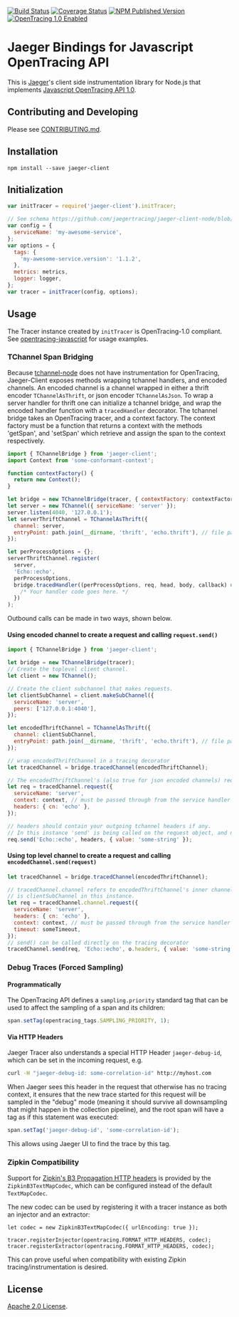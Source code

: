 [![Build Status][ci-img]][ci] [![Coverage Status][cov-img]][cov] [![NPM Published Version][npm-img]][npm] [![OpenTracing 1.0 Enabled][ot-img]][ot-url]

# Jaeger Bindings for Javascript OpenTracing API

This is [Jaeger](http://jaegertracing.io/)'s client side instrumentation library for Node.js that implements [Javascript OpenTracing API 1.0](https://github.com/opentracing/opentracing-javascript/).

## Contributing and Developing

Please see [CONTRIBUTING.md](./CONTRIBUTING.md).

## Installation

`npm install --save jaeger-client`

## Initialization

```javascript
var initTracer = require('jaeger-client').initTracer;

// See schema https://github.com/jaegertracing/jaeger-client-node/blob/master/src/configuration.js#L37
var config = {
  serviceName: 'my-awesome-service',
};
var options = {
  tags: {
    'my-awesome-service.version': '1.1.2',
  },
  metrics: metrics,
  logger: logger,
};
var tracer = initTracer(config, options);
```

## Usage

The Tracer instance created by `initTracer` is OpenTracing-1.0 compliant. See [opentracing-javascript](https://github.com/opentracing/opentracing-javascript) for usage examples.

### TChannel Span Bridging

Because [tchannel-node](https://github.com/uber/tchannel-node) does not have instrumentation for OpenTracing, Jaeger-Client exposes methods wrapping tchannel handlers, and encoded channels. An encoded channel is a channel wrapped in either a thrift encoder `TChannelAsThrift`, or json encoder `TChannelAsJson`. To wrap a server handler for thrift one can initialize a tchannel bridge, and wrap the encoded handler function with a `tracedHandler` decorator. The tchannel bridge takes an OpenTracing tracer, and a context factory. The context factory must be a function that returns a context with the methods 'getSpan', and 'setSpan' which retrieve and assign the span to the context respectively.

```javascript
import { TChannelBridge } from 'jaeger-client';
import Context from 'some-conformant-context';

function contextFactory() {
  return new Context();
}

let bridge = new TChannelBridge(tracer, { contextFactory: contextFactory });
let server = new TChannel({ serviceName: 'server' });
server.listen(4040, '127.0.0.1');
let serverThriftChannel = TChannelAsThrift({
  channel: server,
  entryPoint: path.join(__dirname, 'thrift', 'echo.thrift'), // file path to a thrift file
});

let perProcessOptions = {};
serverThriftChannel.register(
  server,
  'Echo::echo',
  perProcessOptions,
  bridge.tracedHandler((perProcessOptions, req, head, body, callback) => {
    /* Your handler code goes here. */
  })
);
```

Outbound calls can be made in two ways, shown below.

#### Using encoded channel to create a request and calling `request.send()`

```javascript
import { TChannelBridge } from 'jaeger-client';

let bridge = new TChannelBridge(tracer);
// Create the toplevel client channel.
let client = new TChannel();

// Create the client subchannel that makes requests.
let clientSubChannel = client.makeSubChannel({
  serviceName: 'server',
  peers: ['127.0.0.1:4040'],
});

let encodedThriftChannel = TChannelAsThrift({
  channel: clientSubChannel,
  entryPoint: path.join(__dirname, 'thrift', 'echo.thrift'), // file path to a thrift file
});

// wrap encodedThriftChannel in a tracing decorator
let tracedChannel = bridge.tracedChannel(encodedThriftChannel);

// The encodedThriftChannel's (also true for json encoded channels) request object can call 'send' directly.
let req = tracedChannel.request({
  serviceName: 'server',
  context: context, // must be passed through from the service handler shown above
  headers: { cn: 'echo' },
});

// headers should contain your outgoing tchannel headers if any.
// In this instance 'send' is being called on the request object, and not the channel.
req.send('Echo::echo', headers, { value: 'some-string' });
```

#### Using top level channel to create a request and calling `encodedChannel.send(request)`

```javascript
let tracedChannel = bridge.tracedChannel(encodedThriftChannel);

// tracedChannel.channel refers to encodedThriftChannel's inner channel which
// is clientSubChannel in this instance.
let req = tracedChannel.channel.request({
  serviceName: 'server',
  headers: { cn: 'echo' },
  context: context, // must be passed through from the service handler shown above
  timeout: someTimeout,
});
// send() can be called directly on the tracing decorator
tracedChannel.send(req, 'Echo::echo', o.headers, { value: 'some-string' }, clientCallback);
```

### Debug Traces (Forced Sampling)

#### Programmatically

The OpenTracing API defines a `sampling.priority` standard tag that can be used to affect the sampling of a span and its children:

```javascript
span.setTag(opentracing_tags.SAMPLING_PRIORITY, 1);
```

#### Via HTTP Headers

Jaeger Tracer also understands a special HTTP Header `jaeger-debug-id`, which can be set in the incoming request, e.g.

```sh
curl -H "jaeger-debug-id: some-correlation-id" http://myhost.com
```

When Jaeger sees this header in the request that otherwise has no tracing context, it ensures that the new trace started for this request will be sampled in the "debug" mode (meaning it should survive all downsampling that might happen in the collection pipeline), and the root span will have a tag as if this statement was executed:

```javascript
span.setTag('jaeger-debug-id', 'some-correlation-id');
```

This allows using Jaeger UI to find the trace by this tag.

### Zipkin Compatibility

Support for [Zipkin's B3 Propagation HTTP headers](https://github.com/openzipkin/b3-propagation) is provided by the `ZipkinB3TextMapCodec`, which can be configured instead of the default `TextMapCodec`.

The new codec can be used by registering it with a tracer instance as both an injector and an extractor:

```
let codec = new ZipkinB3TextMapCodec({ urlEncoding: true });

tracer.registerInjector(opentracing.FORMAT_HTTP_HEADERS, codec);
tracer.registerExtractor(opentracing.FORMAT_HTTP_HEADERS, codec);
```

This can prove useful when compatibility with existing Zipkin tracing/instrumentation is desired.

## License

[Apache 2.0 License](./LICENSE).

[ci-img]: https://travis-ci.org/jaegertracing/jaeger-client-node.svg?branch=master
[ci]: https://travis-ci.org/jaegertracing/jaeger-client-node
[cov-img]: https://coveralls.io/repos/github/jaegertracing/jaeger-client-node/badge.svg?branch=master
[cov]: https://coveralls.io/github/jaegertracing/jaeger-client-node?branch=master
[npm-img]: https://badge.fury.io/js/jaeger-client.svg
[npm]: https://www.npmjs.com/package/jaeger-client
[ot-img]: https://img.shields.io/badge/OpenTracing--1.0-enabled-blue.svg
[ot-url]: http://opentracing.io
